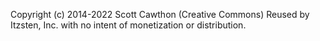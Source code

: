 Copyright (c) 2014-2022 Scott Cawthon (Creative Commons) Reused by Itzsten, Inc. with no intent of monetization or distribution.
